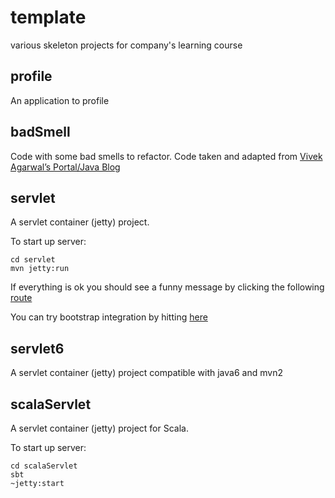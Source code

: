 template
=============

various skeleton projects for company's learning course

profile
-------

An application to profile

badSmell
--------

Code with some bad smells to refactor. Code taken and adapted from [Vivek Agarwal’s Portal/Java Blog](https://vivekagarwal.wordpress.com/2008/06/21/code-smelling-exercise)

servlet
-------

A servlet container (jetty) project.

To start up server:

	cd servlet
	mvn jetty:run 

If everything is ok you should see a funny message by clicking the following [route](http://localhost:8080/try/me) 

You can try bootstrap integration by hitting [here](http://localhost:8080/try/bootstrap)



servlet6
-------

A servlet container (jetty) project compatible with java6 and mvn2

scalaServlet
-------

A servlet container (jetty) project for Scala.

To start up server:

	cd scalaServlet
	sbt
	~jetty:start
